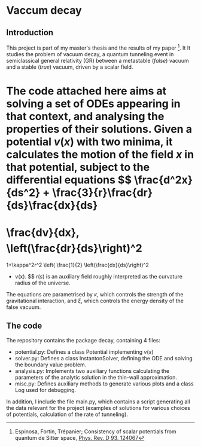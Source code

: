 # Vaccum decay

## Introduction

This project is part of my master's thesis and the results of my paper [^1]. It
It studies the problem of vacuum decay, a quantum tunneling event in
semiclassical general relativity (GR) between a metastable (_false_) vacuum and a
stable (_true_) vacuum, driven by a scalar field.

The code attached here aims at solving a set of ODEs appearing in that context,
and analysing the properties of their solutions.
Given a potential $v(x)$ with two minima, it calculates the motion of the field
$x$ in that potential, subject to the differential equations
$$
\frac{d^2x}{ds^2} + \frac{3}{r}\frac{dr}{ds}\frac{dx}{ds}
=
\frac{dv}{dx},
$$
$$
\left(\frac{dr}{ds}\right)^2
=
1+\kappa^2r^2 \left(
\frac{1}{2} \left(\frac{dx}{ds}\right)^2
- v(x).
$$
$r(s)$ is an auxiliary field roughly interpreted as the curvature radius of the
universe.

The equations are parametrised by $\kappa$, which controls the strength of the
gravitational interaction, and $\xi$, which controls the energy density of the
false vacuum.

## The code

The repository contains the package decay, containing 4 files:
 - potential.py: Defines a class Potential implementing $v(x)$
 - solver.py: Defines a class InstantonSolver, defining the ODE and solving the
   boundary value problem.
 - analysis.py: Implements two auxiliary functions calculating the parameters of
   the analytic solution in the thin-wall approximation.
 - misc.py: Defines auxiliary methods to generate various plots and a class Log
   used for debugging.

In addition, I include the file main.py, which contains a script generating all
the data relevant for the project (examples of solutions for various choices of
potentials, calculation of the rate of tunneling).

[^1]: Espinosa, Fortin, Trépanier; Consistency of scalar potentials from quantum
  de Sitter space, [Phys. Rev. D 93, 124067](https://journals.aps.org/prd/abstract/10.1103/PhysRevD.93.124067)
